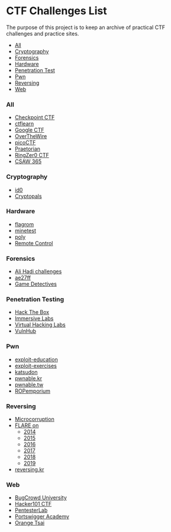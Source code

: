 # CTF Challenges List
The purpose of this project is to keep an archive of practical CTF challenges and practice sites. 

* [All](#all)
* [Cryptography](#crypto)
* [Forensics](#for)
* [Hardware](#hard)
* [Penetration Test](#pentest)
* [Pwn](#pwn)
* [Reversing](#rev)
* [Web](#web)

<h3 id="all">All</h3>

* [Checkpoint CTF](https://csa.checkpoint.com)
* [ctflearn](https://ctflearn.com)
* [Google CTF](https://capturetheflag.withgoogle.com/)
* [OverTheWire](https://overthewire.org)
* [picoCTF](https://picoctf.com)
* [Praetorian](https://praetorian.com/challenges)
* [RingZer0 CTF](https://ringzer0ctf.com)
* [CSAW 365](https://365.csaw.io)

<h3 id="crypto">Cryptography</h3>

* [id0](https://id0-rsa.pub)
* [Cryptopals](https://cryptopals.com)

<h3 id="hard">Hardware</h3>

* [flagrom](https://capturetheflag.withgoogle.com/#challenges/hardware-flagrom)
* [minetest](https://capturetheflag.withgoogle.com/#challenges/hardware-minetest)
* [poly](https://capturetheflag.withgoogle.com/#challenges/hardware-poly)
* [Remote Control](https://capturetheflag.withgoogle.com/#challenges/hardware-remotecontrol)

<h3 id="for">Forensics</h3>

* [Ali Hadi challenges](https://www.ashemery.com/dfir.html)
* [ae27ff](http://ae27ff.meme.tips/about.php)
* [Game Detectives](https://gamedetectives.net/academy/)

<h3 id="pentest">Penetration Testing</h3>

* [Hack The Box](https://hackthebox.eu)
* [Immersive Labs](https://immersivelabs.com)
* [Virtual Hacking Labs](https://virtualhackinglabs.com)
* [VulnHub](https://vulnhub.com)

<h3 id="pwn">Pwn</h3>

* [exploit-education](https://exploit.education)
* [exploit-exercises](https://exploit-exercises.lains.space)
* [katsudon](https://ctf.katsudon.org/ctf4u)
* [pwnable.kr](https://pwnable.kr)
* [pwnable.tw](https://pwnable.tw)
* [ROPemporium](https://ropemporium.com)

<h3 id="rev">Reversing</h3>

* [Microcorruption](https://microcorruption.com)
* [FLARE on](http://flare-on.com)
	* [2014](http://flare-on.com/files/2014_FLAREOn_Challenges.zip)
	* [2015](http://flare-on.com/files/2015_FLAREOn_Challenges.zip)
	* [2016](http://flare-on.com/files/Flare-On3_Challenges.zip)
	* [2017](http://flare-on.com/files/Flare-On4_Challenges.zip)
	* [2018](http://flare-on.com/files/Flare-On5_Challenges.zip)
	* [2019](http://flare-on.com/files/Flare-On6_Challenges.zip)
* [reversing.kr](http://reversing.kr)

<h3 id="web">Web</h3>

* [BugCrowd University](https://www.bugcrowd.com/hackers/bugcrowd-university)
* [Hacker101 CTF](https://ctf.hacker101.com)
* [PentesterLab](https://pentesterlab.com)
* [Portswigger Academy](https://portswigger.net/web-security)
* [Orange Tsai](https://github.com/orangetw/My-CTF-Web-Challenges)
